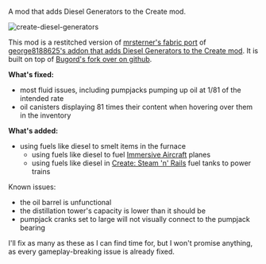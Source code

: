 A mod that adds Diesel Generators to the Create mod.

![create-diesel-generators](https://cdn.modrinth.com/data/cached_images/08de4fe4adb1e04104f2a845b75a95324603fb42.png)

This mod is a restitched version of [mrsterner's fabric port](https://modrinth.com/mod/create-diesel-generators-fabric) of [george8188625's addon that adds Diesel Generators to the Create mod](https://modrinth.com/mod/create-diesel-generators). It is built on top of [Bugord's fork over on github](https://github.com/Bugord/Create-Diesel-Generators-Fabric-Refixed/tree/1.20.1).

**What's fixed:**

- most fluid issues, including pumpjacks pumping up oil at 1/81 of the intended rate
- oil canisters displaying 81 times their content when hovering over them in the inventory

**What's added:**

- using fuels like diesel to smelt items in the furnace
  - using fuels like diesel to fuel [Immersive Aircraft](https://modrinth.com/mod/immersive-aircraft) planes
  - using fuels like diesel in [Create: Steam 'n' Rails](https://modrinth.com/mod/create-steam-n-rails) fuel tanks to power trains

Known issues:

- the oil barrel is unfunctional
- the distillation tower's capacity is lower than it should be
- pumpjack cranks set to large will not visually connect to the pumpjack bearing

I'll fix as many as these as I can find time for, but I won't promise anything, as every gameplay-breaking issue is already fixed.
